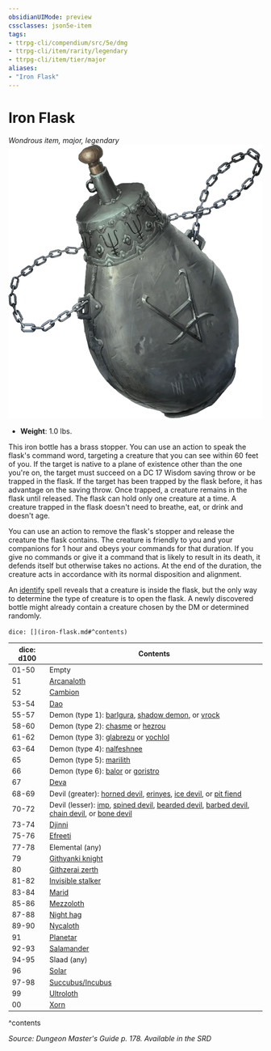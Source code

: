 ```yaml
---
obsidianUIMode: preview
cssclasses: json5e-item
tags:
- ttrpg-cli/compendium/src/5e/dmg
- ttrpg-cli/item/rarity/legendary
- ttrpg-cli/item/tier/major
aliases: 
- "Iron Flask"
---
```

# Iron Flask
*Wondrous item, major, legendary*  
![](/CLI/items/img/iron-flask.webp#right)

- **Weight**: 1.0 lbs.

This iron bottle has a brass stopper. You can use an action to speak the flask's command word, targeting a creature that you can see within 60 feet of you. If the target is native to a plane of existence other than the one you're on, the target must succeed on a DC 17 Wisdom saving throw or be trapped in the flask. If the target has been trapped by the flask before, it has advantage on the saving throw. Once trapped, a creature remains in the flask until released. The flask can hold only one creature at a time. A creature trapped in the flask doesn't need to breathe, eat, or drink and doesn't age.

You can use an action to remove the flask's stopper and release the creature the flask contains. The creature is friendly to you and your companions for 1 hour and obeys your commands for that duration. If you give no commands or give it a command that is likely to result in its death, it defends itself but otherwise takes no actions. At the end of the duration, the creature acts in accordance with its normal disposition and alignment.

An [identify](/CLI/spells/identify.md) spell reveals that a creature is inside the flask, but the only way to determine the type of creature is to open the flask. A newly discovered bottle might already contain a creature chosen by the DM or determined randomly.

`dice: [](iron-flask.md#^contents)`

| dice: d100 | Contents |
|------------|----------|
| 01-50 | Empty |
| 51 | [Arcanaloth](/CLI/bestiary/fiend/arcanaloth.md) |
| 52 | [Cambion](/CLI/bestiary/fiend/cambion.md) |
| 53-54 | [Dao](/CLI/bestiary/elemental/dao.md) |
| 55-57 | Demon (type 1): [barlgura](/CLI/bestiary/fiend/barlgura.md), [shadow demon](/CLI/bestiary/fiend/shadow-demon.md), or [vrock](/CLI/bestiary/fiend/vrock.md) |
| 58-60 | Demon (type 2): [chasme](/CLI/bestiary/fiend/chasme.md) or [hezrou](/CLI/bestiary/fiend/hezrou.md) |
| 61-62 | Demon (type 3): [glabrezu](/CLI/bestiary/fiend/glabrezu.md) or [yochlol](/CLI/bestiary/fiend/yochlol.md) |
| 63-64 | Demon (type 4): [nalfeshnee](/CLI/bestiary/fiend/nalfeshnee.md) |
| 65 | Demon (type 5): [marilith](/CLI/bestiary/fiend/marilith.md) |
| 66 | Demon (type 6): [balor](/CLI/bestiary/fiend/balor.md) or [goristro](/CLI/bestiary/fiend/goristro.md) |
| 67 | [Deva](/CLI/bestiary/celestial/deva.md) |
| 68-69 | Devil (greater): [horned devil](/CLI/bestiary/fiend/horned-devil.md), [erinyes](/CLI/bestiary/fiend/erinyes.md), [ice devil](/CLI/bestiary/fiend/ice-devil.md), or [pit fiend](/CLI/bestiary/fiend/pit-fiend.md) |
| 70-72 | Devil (lesser): [imp](/CLI/bestiary/fiend/imp.md), [spined devil](/CLI/bestiary/fiend/spined-devil.md), [bearded devil](/CLI/bestiary/fiend/bearded-devil.md), [barbed devil](/CLI/bestiary/fiend/barbed-devil.md), [chain devil](/CLI/bestiary/fiend/chain-devil.md), or [bone devil](/CLI/bestiary/fiend/bone-devil.md) |
| 73-74 | [Djinni](/CLI/bestiary/elemental/djinni.md) |
| 75-76 | [Efreeti](/CLI/bestiary/elemental/efreeti.md) |
| 77-78 | Elemental (any) |
| 79 | [Githyanki knight](/CLI/bestiary/humanoid/githyanki-knight.md) |
| 80 | [Githzerai zerth](/CLI/bestiary/humanoid/githzerai-zerth.md) |
| 81-82 | [Invisible stalker](/CLI/bestiary/elemental/invisible-stalker.md) |
| 83-84 | [Marid](/CLI/bestiary/elemental/marid.md) |
| 85-86 | [Mezzoloth](/CLI/bestiary/fiend/mezzoloth.md) |
| 87-88 | [Night hag](/CLI/bestiary/fiend/night-hag.md) |
| 89-90 | [Nycaloth](/CLI/bestiary/fiend/nycaloth.md) |
| 91 | [Planetar](/CLI/bestiary/celestial/planetar.md) |
| 92-93 | [Salamander](/CLI/bestiary/elemental/salamander.md) |
| 94-95 | Slaad (any) |
| 96 | [Solar](/CLI/bestiary/celestial/solar.md) |
| 97-98 | [Succubus/Incubus](/CLI/bestiary/fiend/succubus.md) |
| 99 | [Ultroloth](/CLI/bestiary/fiend/ultroloth.md) |
| 00 | [Xorn](/CLI/bestiary/elemental/xorn.md) |
^contents

*Source: Dungeon Master's Guide p. 178. Available in the <span title='Systems Reference Document (5.1)'>SRD</span>*